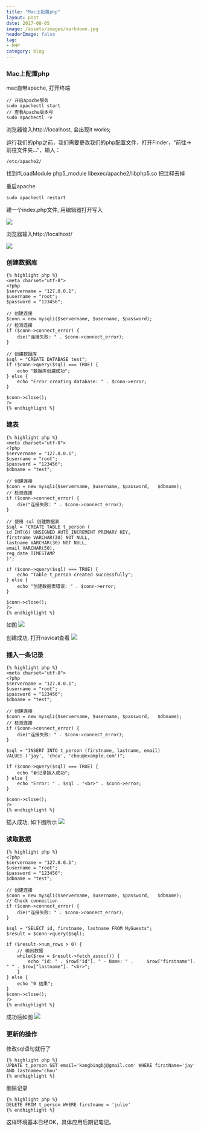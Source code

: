 ```yaml
---
title: "Mac上配置php"
layout: post
date: 2017-08-05
image: /assets/images/markdown.jpg
headerImage: false
tag:
- PHP
category: blog
---
```


### Mac上配置php

mac自带apache, 打开终端
	
	// 开启Apache服务  
	sudo apachectl start  
	// 查看Apache版本号  
	sudo apachectl -v  
	
浏览器输入http://localhost, 会出现it works;

运行我们的php之前，我们需要更改我们的php配置文件，打开Finder，“前往->前往文件夹...”，输入：

	/etc/apache2/  
	
找到#LoadModule php5_module libexec/apache2/libphp5.so 把注释去掉

重启apache

	sudo apachectl restart 
	
建一个index.php文件, 用编辑器打开写入<?php phpinfo(); ?> 

![](https://ws1.sinaimg.cn/large/9e1008a3ly1fi8ydmdvtoj20b507p3yj.jpg)

浏览器输入http://localhost/

![](https://ws1.sinaimg.cn/mw690/9e1008a3ly1fi8yf7pb4dj20tp0p442t.jpg)

### 创建数据库

	{% highlight php %}
	<meta charset="utf-8">
	<?php
	$servername = "127.0.0.1";
	$username = "root";
	$password = "123456";

	// 创建连接
	$conn = new mysqli($servername, $username, $password);
	// 检测连接
	if ($conn->connect_error) {
    	die("连接失败: " . $conn->connect_error);
	} 

	// 创建数据库
	$sql = "CREATE DATABASE test";
	if ($conn->query($sql) === TRUE) {
    	echo "数据库创建成功";
	} else {
    	echo "Error creating database: " . $conn->error;
	}

	$conn->close();
	?>
	{% endhighlight %}
	
### 建表

	{% highlight php %}
	<meta charset="utf-8">
	<?php
	$servername = "127.0.0.1";
	$username = "root";
	$password = "123456";
	$dbname = "test";

	// 创建连接
	$conn = new mysqli($servername, $username, $password, 	$dbname);
	// 检测连接
	if ($conn->connect_error) {
    	die("连接失败: " . $conn->connect_error);
	} 

	// 使用 sql 创建数据表
	$sql = "CREATE TABLE t_person (
	id INT(6) UNSIGNED AUTO_INCREMENT PRIMARY KEY, 
	firstname VARCHAR(30) NOT NULL,
	lastname VARCHAR(30) NOT NULL,
	email VARCHAR(50),
	reg_date TIMESTAMP
	)";

	if ($conn->query($sql) === TRUE) {
    	echo "Table t_person created successfully";
	} else {
    	echo "创建数据表错误: " . $conn->error;
	}

	$conn->close();
	?>
	{% endhighlight %}

如图
![](https://ws1.sinaimg.cn/large/9e1008a3ly1fiayuhxvbwj20e2071dfz.jpg)

创建成功, 打开navicat查看
 ![](https://ws1.sinaimg.cn/mw690/9e1008a3ly1fi8ylfragkj20oh0e8ac0.jpg)
 
 
### 插入一条记录
	
	{% highlight php %}
	<meta charset="utf-8">
	<?php
	$servername = "127.0.0.1";
	$username = "root";
	$password = "123456";
	$dbname = "test";

	// 创建连接
	$conn = new mysqli($servername, $username, $password, 	$dbname);
	// 检测连接
	if ($conn->connect_error) {
    	die("连接失败: " . $conn->connect_error);
	} 

	$sql = "INSERT INTO t_person (firstname, lastname, email)
	VALUES ('jay', 'chou', 'chou@example.com')";

	if ($conn->query($sql) === TRUE) {
    	echo "新记录插入成功";
	} else {
    	echo "Error: " . $sql . "<br>" . $conn->error;
	}

	$conn->close();
	?>
	{% endhighlight %}

插入成功, 如下图所示
![](https://ws1.sinaimg.cn/mw690/9e1008a3ly1fi8ysllp4rj20s30c0jtl.jpg)


###	读取数据

	{% highlight php %}
	<?php
	$servername = "127.0.0.1";
	$username = "root";
	$password = "123456";
	$dbname = "test";
 
	// 创建连接
	$conn = new mysqli($servername, $username, $password, 	$dbname);
	// Check connection
	if ($conn->connect_error) {
    	die("连接失败: " . $conn->connect_error);
	} 
 
	$sql = "SELECT id, firstname, lastname FROM MyGuests";
	$result = $conn->query($sql);
 
	if ($result->num_rows > 0) {
    	// 输出数据
    	while($row = $result->fetch_assoc()) {
        	echo "id: " . $row["id"]. " - Name: " . 	$row["firstname"]. " " . $row["lastname"]. "<br>";
    	}
	} else {
    	echo "0 结果";
	}
	$conn->close();
	?>
	{% endhighlight %}
	
	
成功后如图
![](https://ws1.sinaimg.cn/mw690/9e1008a3ly1fi8zcjeix1j20dj05ejrn.jpg)

### 更新的操作
修改sql语句就行了

	{% highlight php %}
	UPDATE t_person SET email='kangbingbj@gmail.com' WHERE firstName='jay' AND lastname='chou'
	{% endhighlight %}
	
删除记录

	{% highlight php %}
	DELETE FROM t_person WHERE firstname = 'julie'
	{% endhighlight %}
	

这样环境基本已经OK，具体应用后期记笔记。